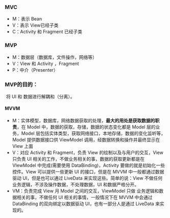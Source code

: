 ### MVC

- M：表示 Bean
- V：表示 View已经子类
- C：Activity 和 Fragment 已经子类

### MVP

- M：数据层（数据库，文件操作，网络等）
- V：View 和 Activity ，Fragment
- P：中介（Presenter）

### MVP的目的：

​	将 UI 和 数据进行解耦和（分离）。

#### MVVM

- M：实体模型，数据库，网络数据获取的处理，**最大的用处是获取数据的职责**，在 Model 中，数据的获取，存储，数据的状态变化都是 Model 层的业务，Model 层包括实体类型，获取网络接口，本地存储，数据的变化监听等，Model 提供数据接口供 ViewModel 调用，经数据转换和操作并最终显示在 VIew 上面
- V：对应 Activity 和 Fragment，负责 View 的绘制以及与用户的交互，View 只负责 UI 相关的工作，不做业务相关的事，数据的获取更新都是在 VIewModel 中完成(需要使用 DataBinding)，Activity 要做的就是初始化一些控件。View 可以提供一些更新 UI 的接口，但是在 MVVM 中一般都通过数据驱动 UI，但是也可以通过 LiveData 来实现这些。简单的说：View 不做任何业务逻辑，不涉及操作数据，不处理数据，UI 和数据严格分开。
- VM：负责完成 View 月 Model 之间的交互，ViewModel 只做 业务逻辑和数据相关的事，不做任何 UI 相关的事情，一般情况下在 MVVM 中会通过 DataBinding 的双向绑定以数据驱动 UI，也有一部分人是通过 LiveData 来实现的。

